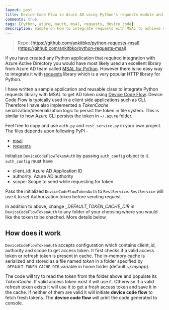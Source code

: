 ```yaml
---
layout: post
title: Device Code Flow in Azure AD using Python's requests module and MSAL
comments: true
tags: [Python, azure, oauth, msal, requests, device code]
description: Sample on how to integrate requests with MSAL to achieve device code flow
---
```


> Repo: [https://github.com/ankitbko/python-requests-msal](https://github.com/ankitbko/python-requests-msal).

If you have created any Python application that required integration with Azure Active Directory you would have most likely used an excellent library from Azure AD team called [MSAL for Python](https://github.com/AzureAD/microsoft-authentication-library-for-python). However there is no easy way to integrate it with [requests](https://requests.readthedocs.io/en/master/) library which is a very popular HTTP library for Python.

I have written a sample application and reusable class to integrate Python requests library with MSAL to get AD token using [Device Code Flow](https://docs.microsoft.com/en-us/azure/active-directory/develop/v2-oauth2-device-code). Device Code Flow is typically used in a client side applications such as CLI. Therefore I have also implemented a *TokenCache* serialization/deserialization logic to persist the token in file system. This is similar to how [Azure CLI](https://docs.microsoft.com/en-us/cli/azure/get-started-with-azure-cli) persists the token in `~/.azure` folder.

Feel free to copy and use `auth.py` and `rest_service.py` in your own project. The files depends upon following PyPI -
- [msal](https://pypi.org/project/msal/)
- [requests](https://pypi.org/project/requests/)

Initialize `DeviceCodeFlowTokenAuth` by passing `auth_config` object to it. `auth_config` must have
- client_id: Azure AD Application ID
- authority: Azure AD authority
- scope: Scope to send while requesting for token

Pass the initialized `DeviceCodeFlowTokenAuth` to `RestService`. `RestService` will use it to set Authorization token before sending request.

In addition to above, change *_DEFAULT_TOKEN_CACHE_DIR* in `DeviceCodeFlowTokenAuth` to any folder of your choosing where you would like the token to be chached. More details below.

## How does it work

`DeviceCodeFlowTokenAuth` accepts configuration which contains client_id, authority and scope to get access token. It first checks if a valid access token or refresh token is present in cache. The in-memory cache is serialized and stored as a file named *token* in a folder specified by `_DEFAULT_TOKEN_CACHE_DIR` variable in home folder (default *~/.myapp*).

The code will try to read the token from the folder above and populate its *TokenCache*. If valid access token exist it will use it. Otherwise if a valid refresh token exists it will use it to get a fresh access token and save it in the cache. If neither of them are valid it will initiate **device code flow** to fetch fresh tokens. The **device code flow** will print the code generated to console.
